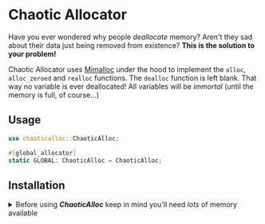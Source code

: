 # Chaotic Allocator
Have you ever wondered why people _deallocate_ memory? Aren't they sad about their data just being removed from
existence? **This is the solution to your problem!**

Chaotic Allocator uses [Mimalloc](https://github.com/purpleprotocol/mimalloc_rust) under the hood to implement the 
``alloc``, ``alloc_zeroed`` and ``realloc`` functions. The ``dealloc`` function is left blank. That way no variable is
ever deallocated! All variables will be _immortal_ (until the memory is full, of course...)

## Usage
```rust
use chaoticalloc::ChaoticAlloc;

#[global_allocator]
static GLOBAL: ChaoticAlloc = ChaoticAlloc;
```

## Installation
<details>
<summary>Before using <b><i>ChaoticAlloc</i></b> keep in mind you'll need <i>lots</i> of memory available</summary>
```toml

[dependencies]
chaoticalloc = { git = "https://github.com/Techie-Pi/chaotic-allocator", version = "*" }
```
</details>

## Features
- Fast allocation thanks to [Mimalloc](https://github.com/purpleprotocol/mimalloc_rust)
- The **fastest deallocation** possible. If you never deallocate, you don't have any performance overhead!